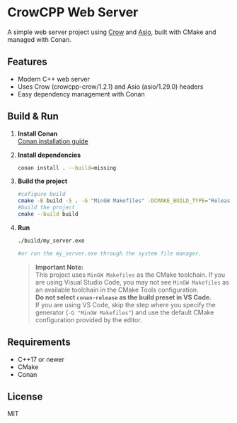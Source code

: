 # CrowCPP Web Server

A simple web server project using [Crow](https://github.com/CrowCpp/Crow) and [Asio](https://think-async.com/Asio/), built with CMake and managed with Conan.

## Features

- Modern C++ web server
- Uses Crow (crowcpp-crow/1.2.1) and Asio (asio/1.29.0) headers
- Easy dependency management with Conan

## Build & Run

1. **Install Conan**  
    [Conan installation guide](https://docs.conan.io/en/latest/installation.html)

2. **Install dependencies**
    ```sh
    conan install . --build=missing
    ```

3. **Build the project**
    ```sh
    #cofigure build
    cmake -B build -S . -G "MinGW Makefiles" -DCMAKE_BUILD_TYPE="Release"
    #build the project
    cmake --build build
    ```

4. **Run**
    ```sh
    ./build/my_server.exe

    #or run the my_server.exe through the system file manager.
    ```
    > **Important Note:**  
    > This project uses `MinGW Makefiles` as the CMake toolchain. If you are using Visual Studio Code, you may not see `MinGW Makefiles` as an available toolchain in the CMake Tools configuration.  
    > **Do not select `conan-release` as the build preset in VS Code.**  
    > If you are using VS Code, skip the step where you specify the generator (`-G "MinGW Makefiles"`) and use the default CMake configuration provided by the editor.
## Requirements

- C++17 or newer
- CMake
- Conan

## License

MIT